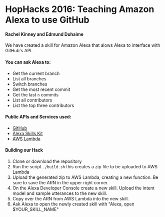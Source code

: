 # HopHacks 2016: Teaching Amazon Alexa to use GitHub
#### Rachel Kinney and Edmund Duhaime

We have created a skill for Amazon Alexa that alows Alexa to interface with GitHub's API.

#### You can ask Alexa to:

  - Get the current branch
  - List all branches
  - Switch branches
  - Get the most recent commit
  - Get the last `n` commits
  - List all contributors
  - List the top three contributors

#### Public APIs and Services used:

  - [GitHub]
  - [Alexa Skills Kit]
  - [AWS Lambda]

#### Building our Hack
  1. Clone or download the repository
  2. Run the script `./build.sh` this creates a zip file to be uploaded to AWS Lambda
  3. Upload the generated zip to AWS Lambda, creating a new function. Be sure to save the ARN in the upper right corner.
  4. On the Alexa Developer Console create a new skill. Upload the intent model and sample utterances to the new skill.
  5. Copy over the ARN from AWS Lambda into the new skill.
  6. Ask Alexa to open the newly created skill with "Alexa, open $YOUR_SKILL_NAME"

[//]: #

   [GitHub]: <https://developer.github.com/v3/>
   [Alexa Skills Kit]: <https://developer.amazon.com/alexa-skills-kit>
   [AWS Lambda]: <https://aws.amazon.com/lambda/>
